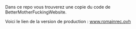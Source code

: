 Dans ce repo vous trouverez une copie du code de BetterMotherFuckingWebsite.

Voici le lien de la version de production : www.romainrec.ovh